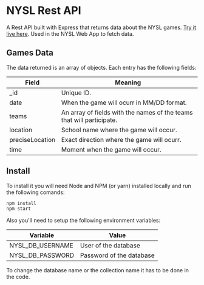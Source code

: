# NYSL Rest API

A Rest API built with Express that returns data about the NYSL games. [Try it live here](https://nysl-rest-api.herokuapp.com/). Used in the NYSL Web App to fetch data.

## Games Data

The data returned is an array of objects. Each entry has the following fields:

| Field | Meaning |
| ----- | ------- |
| _id | Unique ID. |
| date | When the game will ocurr in MM/DD format. |
| teams | An array of fields with the names of the teams that will participate. |
| location | School name where the game will occur. |
| preciseLocation | Exact direction where the game will ocurr. |
| time | Moment when the game will occur. |

## Install

To install it you will need Node and NPM (or yarn) installed locally and run the following comands:

```sh
npm install
npm start
```

Also you'll need to setup the following environment variables:

| Variable | Value |
| -------- | ----- |
| NYSL_DB_USERNAME | User of the database |
| NYSL_DB_PASSWORD | Password of the database |

To change the database name or the collection name it has to be done in the code.
